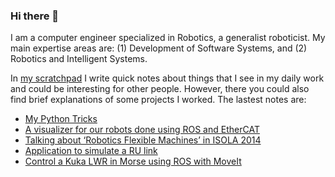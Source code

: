 ### Hi there 👋

I am a computer engineer specialized in Robotics, a generalist roboticist. My main expertise areas are: (1) Development of Software Systems, and (2) Robotics and Intelligent Systems.

In [my scratchpad](https://dgerod.github.io) I write quick notes about things that I see in my daily work and could be interesting for other people. However, there you could also find brief explanations of some projects I worked. The lastest notes are:

<!--START_SECTION:posts-->
* [My Python Tricks](https://dgerod.github.io/2018/06/11/tricks-for-python-2.7.html)
* [A visualizer for our robots done using ROS and EtherCAT](https://dgerod.github.io/2015/04/19/robot-visualizer-using-ros-and-ecat.html)
* [Talking about ‘Robotics Flexible Machines’ in ISOLA 2014](https://dgerod.github.io/2014/10/12/talk-isola-2014.html)
* [Application to simulate a RU link](https://dgerod.github.io/2014/07/01/app-simulate-RU-link.html)
* [Control a Kuka LWR in Morse using ROS with MoveIt](https://dgerod.github.io/2014/06/10/control-klwr-using-morse-and-ros.html)
<!--END_SECTION:posts-->
